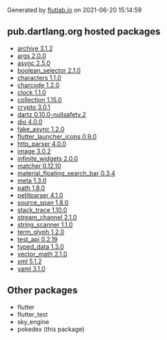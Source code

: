 Generated by [flutlab.io](https://flutlab.io) on 2021-06-20 15:14:59


## pub.dartlang.org hosted packages

 - [archive 3.1.2](https://pub.dartlang.org/packages/archive/versions/3.1.2)
 - [args 2.0.0](https://pub.dartlang.org/packages/args/versions/2.0.0)
 - [async 2.5.0](https://pub.dartlang.org/packages/async/versions/2.5.0)
 - [boolean_selector 2.1.0](https://pub.dartlang.org/packages/boolean_selector/versions/2.1.0)
 - [characters 1.1.0](https://pub.dartlang.org/packages/characters/versions/1.1.0)
 - [charcode 1.2.0](https://pub.dartlang.org/packages/charcode/versions/1.2.0)
 - [clock 1.1.0](https://pub.dartlang.org/packages/clock/versions/1.1.0)
 - [collection 1.15.0](https://pub.dartlang.org/packages/collection/versions/1.15.0)
 - [crypto 3.0.1](https://pub.dartlang.org/packages/crypto/versions/3.0.1)
 - [dartz 0.10.0-nullsafety.2](https://pub.dartlang.org/packages/dartz/versions/0.10.0-nullsafety.2)
 - [dio 4.0.0](https://pub.dartlang.org/packages/dio/versions/4.0.0)
 - [fake_async 1.2.0](https://pub.dartlang.org/packages/fake_async/versions/1.2.0)
 - [flutter_launcher_icons 0.9.0](https://pub.dartlang.org/packages/flutter_launcher_icons/versions/0.9.0)
 - [http_parser 4.0.0](https://pub.dartlang.org/packages/http_parser/versions/4.0.0)
 - [image 3.0.2](https://pub.dartlang.org/packages/image/versions/3.0.2)
 - [infinite_widgets 2.0.0](https://pub.dartlang.org/packages/infinite_widgets/versions/2.0.0)
 - [matcher 0.12.10](https://pub.dartlang.org/packages/matcher/versions/0.12.10)
 - [material_floating_search_bar 0.3.4](https://pub.dartlang.org/packages/material_floating_search_bar/versions/0.3.4)
 - [meta 1.3.0](https://pub.dartlang.org/packages/meta/versions/1.3.0)
 - [path 1.8.0](https://pub.dartlang.org/packages/path/versions/1.8.0)
 - [petitparser 4.1.0](https://pub.dartlang.org/packages/petitparser/versions/4.1.0)
 - [source_span 1.8.0](https://pub.dartlang.org/packages/source_span/versions/1.8.0)
 - [stack_trace 1.10.0](https://pub.dartlang.org/packages/stack_trace/versions/1.10.0)
 - [stream_channel 2.1.0](https://pub.dartlang.org/packages/stream_channel/versions/2.1.0)
 - [string_scanner 1.1.0](https://pub.dartlang.org/packages/string_scanner/versions/1.1.0)
 - [term_glyph 1.2.0](https://pub.dartlang.org/packages/term_glyph/versions/1.2.0)
 - [test_api 0.2.19](https://pub.dartlang.org/packages/test_api/versions/0.2.19)
 - [typed_data 1.3.0](https://pub.dartlang.org/packages/typed_data/versions/1.3.0)
 - [vector_math 2.1.0](https://pub.dartlang.org/packages/vector_math/versions/2.1.0)
 - [xml 5.1.2](https://pub.dartlang.org/packages/xml/versions/5.1.2)
 - [yaml 3.1.0](https://pub.dartlang.org/packages/yaml/versions/3.1.0)

## Other packages

 - flutter
 - flutter_test
 - sky_engine
 - pokedex (this package)

